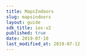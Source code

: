 ```yaml
---
title: MapsIndoors
slug: mapsindoors
layout: guide
sdk_title: ios-v2
published: true
date: 2019-07-10
last_modified_at: 2019-07-12
---
```

